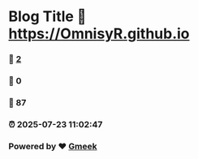 # Blog Title :link: https://OmnisyR.github.io 
### :page_facing_up: [2](https://OmnisyR.github.io/tag.html) 
### :speech_balloon: 0 
### :hibiscus: 87 
### :alarm_clock: 2025-07-23 11:02:47 
### Powered by :heart: [Gmeek](https://github.com/Meekdai/Gmeek)
